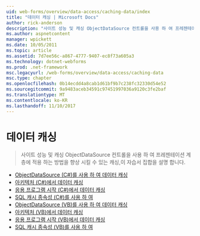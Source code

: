 ```yaml
---
uid: web-forms/overview/data-access/caching-data/index
title: "데이터 캐싱 | Microsoft Docs"
author: rick-anderson
description: "사이트 성능 및 캐싱 ObjectDataSource 컨트롤을 사용 하 여 프레젠테이션 계층에 적용 하는 방법을 향상 시킬 수 있는 캐싱,이 자습서 집합에서 설명..."
ms.author: aspnetcontent
manager: wpickett
ms.date: 10/05/2011
ms.topic: article
ms.assetid: 7d7ee56c-a867-4777-9407-ec8f73a605a3
ms.technology: dotnet-webforms
ms.prod: .net-framework
msc.legacyurl: /web-forms/overview/data-access/caching-data
msc.type: chapter
ms.openlocfilehash: 0b14ecdd4a8cab1d61bf9b7c238fc32330d54e52
ms.sourcegitcommit: 9a9483aceb34591c97451997036a9120c3fe2baf
ms.translationtype: MT
ms.contentlocale: ko-KR
ms.lasthandoff: 11/10/2017
---
```

<a name="caching-data"></a>데이터 캐싱
====================
> 사이트 성능 및 캐싱 ObjectDataSource 컨트롤을 사용 하 여 프레젠테이션 계층에 적용 하는 방법을 향상 시킬 수 있는 캐싱,이 자습서 집합을 설명 합니다.


- [ObjectDataSource (C#)를 사용 하 여 데이터 캐싱](caching-data-with-the-objectdatasource-cs.md)
- [아키텍처 (C#)에서 데이터 캐싱](caching-data-in-the-architecture-cs.md)
- [응용 프로그램 시작 (C#)에서 데이터 캐싱](caching-data-at-application-startup-cs.md)
- [SQL 캐시 종속성 (C#)를 사용 하 여](using-sql-cache-dependencies-cs.md)
- [ObjectDataSource (VB)를 사용 하 여 데이터 캐싱](caching-data-with-the-objectdatasource-vb.md)
- [아키텍처 (VB)에서 데이터 캐싱](caching-data-in-the-architecture-vb.md)
- [응용 프로그램 시작 (VB)에서 데이터 캐싱](caching-data-at-application-startup-vb.md)
- [SQL 캐시 종속성 (VB)를 사용 하 여](using-sql-cache-dependencies-vb.md)
